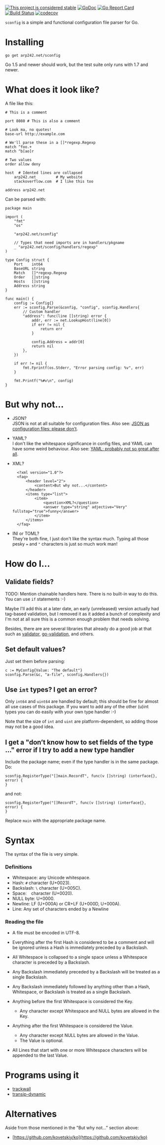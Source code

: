 [![This project is considered stable](https://img.shields.io/badge/Status-stable-green.svg)](https://arp242.net/status/stable)
[![GoDoc](https://godoc.org/arp242.net/sconfig?status.svg)](https://godoc.org/arp242.net/sconfig)
[![Go Report Card](https://goreportcard.com/badge/github.com/Carpetsmoker/sconfig)](https://goreportcard.com/report/github.com/Carpetsmoker/sconfig)
[![Build Status](https://travis-ci.org/Carpetsmoker/sconfig.svg?branch=master)](https://travis-ci.org/Carpetsmoker/sconfig)
[![codecov](https://codecov.io/gh/Carpetsmoker/sconfig/branch/master/graph/badge.svg)](https://codecov.io/gh/Carpetsmoker/sconfig)

`sconfig` is a simple and functional configuration file parser for Go.

Installing
==========

	go get arp242.net/sconfig

Go 1.5 and newer should work, but the test suite only runs with 1.7 and newer.

What does it look like?
=======================
A file like this:

	# This is a comment

	port 8080 # This is also a comment

	# Look ma, no quotes!
	base-url http://example.com

	# We'll parse these in a []*regexp.Regexp
	match ^foo.+
	match ^b[ao]r

	# Two values
	order allow deny

	host  # Idented lines are collapsed
		arp242.net         # My website
		stackoverflow.com  # I like this too

	address arp242.net

Can be parsed with:

	package main

	import (
		"fmt"
		"os"

		"arp242.net/sconfig"

		// Types that need imports are in handlers/pkgname
		_ "arp242.net/sconfig/handlers/regexp"
	)

	type Config struct {
		Port    int64
		BaseURL string
		Match   []*regexp.Regexp
		Order   []string
		Hosts   []string
		Address string
	}

	func main() {
		config := Config{}
		err := sconfig.Parse(&config, "config", sconfig.Handlers{
			// Custom handler
			"address": func(line []string) error {
				addr, err := net.LookupHost(line[0])
				if err != nil {
					return err
				}

				config.Address = addr[0]
				return nil
			},
		})

		if err != nil {
			fmt.Fprintf(os.Stderr, "Error parsing config: %v", err)
		}

		fmt.Printf("%#v\n", config)
	}


But why not...
==============
- JSON?  
  JSON is not at all suitable for configuration files. Also see: [JSON as
  configuration files: please don’t][json-no].
- YAML?  
  I don't like the whitespace significance in config files, and YAML can have
  some weird behaviour. Also see: [YAML: probably not so great after all][yaml-meh].
- XML?  

		<?xml version="1.0"?>
		<faq>
			<header level="2">
				<content>But why not...</content>
			</header>
			<items type="list">
				<item>
					<question>XML?</question>
					<answer type="string" adjective="Very" fullstop="true">funny</answer>
				</item>
			</items>
		</faq>

- INI or TOML?  
  They're both fine, I just don't like the syntax much. Typing all those pesky
  `=` and `"` characters is just so much work man!

How do I...
===========

Validate fields?
----------------
TODO: Mention chainable handlers here.
There is no built-in way to do this. You can use `if` statements :-)

Maybe I'll add this at a later date, an early (unreleased) version actually had
tag-based validation, but I removed it as it added a bunch of complexity and I'm
not at all sure this is a common enough problem that needs solving.

Besides, there are are several libraries that already do a good job at that such
as
[validator](https://github.com/go-playground/validator),
[go-validation](https://github.com/BakedSoftware/go-validation),
and others.

Set default values?
-------------------
Just set them before parsing:

	c := MyConfig{Value: "The default"}
	sconfig.Parse(&c, "a-file", sconfig.Handlers{})

Use `int` types? I get an error?
--------------------------------
Only `int64` and `uint64` are handled by default; this should be fine for almost
all use cases of this package. If you want to add any of the other (u)int types
you can do easily with your own type handler :-)

Note that the size of `int` and `uint` are platform-dependent, so adding those
may not be a good idea.

I get a "don’t know how to set fields of the type ..." error if I try to add a new type handler
-----------------------------------------------------------------------------------------------
Include the package name; even if the type handler is in the same package. Do:

	sconfig.RegisterType("[]main.RecordT", func(v []string) (interface{}, error) {
	}

and not:

	sconfig.RegisterType("[]RecordT", func(v []string) (interface{}, error) {
	}

Replace `main` with the appropriate package name.


Syntax
======
The syntax of the file is very simple.

### Definitions

- Whitespace: any Unicode whitespace.
- Hash: `#` character (U+0023).
- Backslash: `\` character (U+005C).
- Space: ` ` character (U+0020).
- NULL byte: U+0000.
- Newline: LF (U+000A) or CR+LF (U+000D, U+000A).
- Line: Any set of characters ended by a Newline

### Reading the file

- A file must be encoded in UTF-8.

- Everything after the first Hash is considered to be a comment and will be
  ignored unless a Hash is immediately preceded by a Backslash.

- All Whitespace is collapsed to a single space unless a Whitespace character is
  preceded by a Backslash.

- Any Backslash immediately preceded by a Backslash will be treated as a single
  Backslash.

- Any Backslash immediately followed by anything other than a Hash, Whitespace,
  or Backslash is treated as a single Backslash.

- Anything before the first Whitespace is considered the Key.

	- Any character except Whitespace and NULL bytes are allowed in the Key.

- Anything after the first Whitespace is considered the Value.

	- Any character except NULL bytes are allowed in the Value.
	- The Value is optional.

- All Lines that start with one or more Whitespace characters will be appended
  to the last Value.

Programs using it
=================
- [trackwall](https://arp242.net/code/trackwall)
- [transip-dynamic](https://arp242.net/code/transip-dynamic)

Alternatives
============
Aside from those mentioned in the "But why not..." section above:

- [https://github.com/kovetskiy/ko](https://github.com/kovetskiy/ko)

[json-no]: http://arp242.net/weblog/JSON_as_configuration_files-_please_dont.html
[yaml-meh]: http://arp242.net/weblog/yaml_probably_not_so_great_after_all.html
